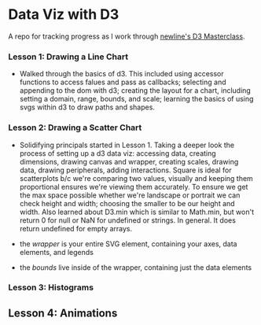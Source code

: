 # Data Viz with D3
A repo for tracking progress as I work through [newline's D3 Masterclass](https://www.newline.co/courses/fullstack-d3-masterclass).

### Lesson 1: Drawing a Line Chart
- Walked through the basics of d3. This included using accessor functions to access falues and pass as callbacks; selecting and appending to the dom with d3; creating the layout for a chart, including setting a domain, range, bounds, and scale; learning the basics of using svgs within d3 to draw paths and shapes.

### Lesson 2: Drawing a Scatter Chart
- Solidifying principals started in Lesson 1. Taking a deeper look the process of setting up
a d3 data viz: accessing data, creating dimensions, drawing canvas and wrapper, creating scales, drawing data, drawing peripherals, adding interactions.
Square is ideal for scatterplots b/c we're comparing two values, visually and keeping
them proportional ensures we're viewing them accurately. To ensure we get the max
space possible whether we're landscape or portrait we can check height and width;
choosing the smaller to be our height and width. Also learned about D3.min which
is similar to Math.min, but won't return 0 for null or NaN for undefined or strings.
In general. It does return undefined for empty arrays.

- the *wrapper* is your entire SVG element, containing your axes, data elements, and legends
- the *bounds* live inside of the wrapper, containing just the data elements

### Lesson 3: Histograms

## Lesson 4: Animations
